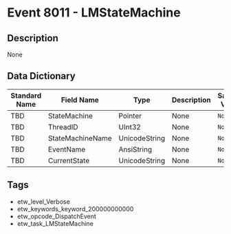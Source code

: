 # Event 8011 - LMStateMachine

## Description
None

## Data Dictionary
|Standard Name|Field Name|Type|Description|Sample Value|
|---|---|---|---|---|
|TBD|StateMachine|Pointer|None|`None`|
|TBD|ThreadID|UInt32|None|`None`|
|TBD|StateMachineName|UnicodeString|None|`None`|
|TBD|EventName|AnsiString|None|`None`|
|TBD|CurrentState|UnicodeString|None|`None`|

## Tags
* etw_level_Verbose
* etw_keywords_keyword_200000000000
* etw_opcode_DispatchEvent
* etw_task_LMStateMachine